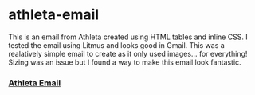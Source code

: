 # athleta-email

This is an email from Athleta created using HTML tables and inline CSS. I tested the email using Litmus and looks good in Gmail. This was a realatively simple email to create as it only used images... for everything! Sizing was an issue but I found a way to make this email look fantastic.

### [Athleta Email](https://robert-dor.github.io/athleta-email/)

